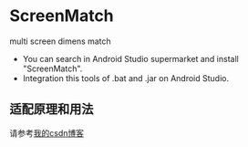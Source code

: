# ScreenMatch

multi screen dimens match

* You can search in Android Studio supermarket and install "ScreenMatch".
* Integration this tools of .bat and .jar on Android Studio. 

## 适配原理和用法

请参考[我的csdn博客](http://blog.csdn.net/fesdgasdgasdg/article/details/52325590 "适配方案详解")

